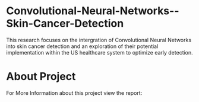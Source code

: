# Convolutional-Neural-Networks--Skin-Cancer-Detection
This research focuses on the intergration of Convolutional Neural Networks into skin cancer detection and an exploration of  their potential implementation within the US healthcare system to optimize early detection.

# About Project
For More Information about this project view the report:

